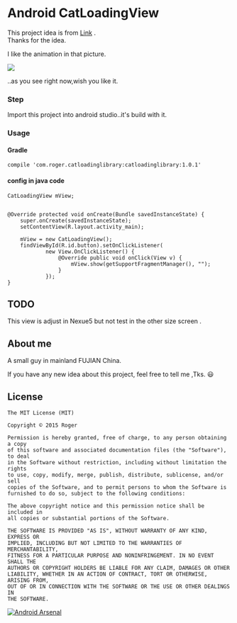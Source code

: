 # Android CatLoadingView

This project idea is from [Link](http://mp.weixin.qq.com/s?__biz=MjM5MDMxOTE5NA==&mid=402703079&idx=2&sn=2fcc6746a866dcc003c68ead9b68e595&scene=2&srcid=0302A7p723KK8E5gSzLKb2ZL&from=timeline&isappinstalled=0#wechat_redirect) .<br>
Thanks for the idea.<br>

I like the animation in that picture.<br>

![](http://ww4.sinaimg.cn/mw690/a695acdejw1f2hbmfxzk5g208u0a2ass.gif)

..as you see right now,wish you like it.

### Step

Import this project into android studio..it's build with it.

###  Usage

#### Gradle

```
compile 'com.roger.catloadinglibrary:catloadinglibrary:1.0.1'
```

####  config in java code

    CatLoadingView mView;


    @Override protected void onCreate(Bundle savedInstanceState) {
        super.onCreate(savedInstanceState);
        setContentView(R.layout.activity_main);
        
        mView = new CatLoadingView();
        findViewById(R.id.button).setOnClickListener(
                new View.OnClickListener() {
                    @Override public void onClick(View v) {
                        mView.show(getSupportFragmentManager(), "");
                    }
                });
    }

## TODO

This view is adjust in Nexue5 but not test in the other size screen .

## About me

A small guy  in mainland FUJIAN China.

If you have any new idea about this project, feel free to tell me ,Tks. :smiley:


## License

	The MIT License (MIT)

	Copyright © 2015 Roger

	Permission is hereby granted, free of charge, to any person obtaining a copy
	of this software and associated documentation files (the "Software"), to deal
	in the Software without restriction, including without limitation the rights
	to use, copy, modify, merge, publish, distribute, sublicense, and/or sell
	copies of the Software, and to permit persons to whom the Software is
	furnished to do so, subject to the following conditions:

	The above copyright notice and this permission notice shall be included in
	all copies or substantial portions of the Software.

	THE SOFTWARE IS PROVIDED "AS IS", WITHOUT WARRANTY OF ANY KIND, EXPRESS OR
	IMPLIED, INCLUDING BUT NOT LIMITED TO THE WARRANTIES OF MERCHANTABILITY,
	FITNESS FOR A PARTICULAR PURPOSE AND NONINFRINGEMENT. IN NO EVENT SHALL THE
	AUTHORS OR COPYRIGHT HOLDERS BE LIABLE FOR ANY CLAIM, DAMAGES OR OTHER
	LIABILITY, WHETHER IN AN ACTION OF CONTRACT, TORT OR OTHERWISE, ARISING FROM,
	OUT OF OR IN CONNECTION WITH THE SOFTWARE OR THE USE OR OTHER DEALINGS IN
	THE SOFTWARE.

[![Android Arsenal](https://img.shields.io/badge/Android%20Arsenal-CatLoadingView-green.svg?style=true)](https://android-arsenal.com/details/1/3369)
